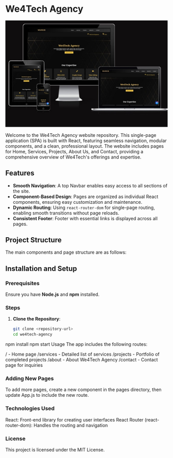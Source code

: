 # We4Tech Agency

<p align="center">
  <img src="WhatsApp Image 2024-10-07 at 16.48.18_920f7b20.jpg" alt="We4Tech Agency Logo">
</p>

Welcome to the We4Tech Agency website repository. This single-page application (SPA) is built with React, featuring seamless navigation, modular components, and a clean, professional layout. The website includes pages for Home, Services, Projects, About Us, and Contact, providing a comprehensive overview of We4Tech's offerings and expertise.

## Features

- **Smooth Navigation**: A top Navbar enables easy access to all sections of the site.
- **Component-Based Design**: Pages are organized as individual React components, ensuring easy customization and maintenance.
- **Dynamic Routing**: Using `react-router-dom` for single-page routing, enabling smooth transitions without page reloads.
- **Consistent Footer**: Footer with essential links is displayed across all pages.

## Project Structure

The main components and page structure are as follows:


## Installation and Setup

### Prerequisites

Ensure you have **Node.js** and **npm** installed.

### Steps

1. **Clone the Repository**:
   ```bash
   git clone <repository-url>
   cd we4tech-agency
npm install
npm start
Usage
The app includes the following routes:

/ - Home page
/services - Detailed list of services
/projects - Portfolio of completed projects
/about - About We4Tech Agency
/contact - Contact page for inquiries
### Adding New Pages
To add more pages, create a new component in the pages directory, then update App.js to include the new route.

### Technologies Used
React: Front-end library for creating user interfaces
React Router (react-router-dom): Handles the routing and navigation
### License
This project is licensed under the MIT License.
